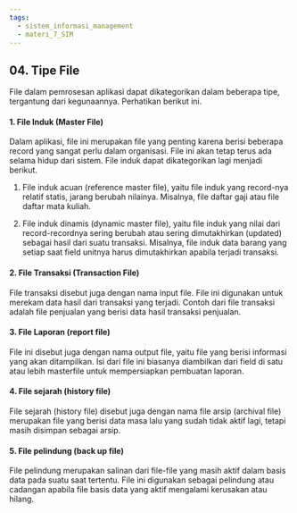 ```yaml
---
tags:
  - sistem_informasi_management
  - materi_7_SIM
---
```

## 04. Tipe File

File dalam pemrosesan aplikasi dapat dikategorikan dalam beberapa tipe, tergantung dari kegunaannya. Perhatikan berikut ini.

#### 1. File Induk (Master File)

Dalam aplikasi, file ini merupakan file yang penting karena berisi beberapa record yang sangat perlu dalam organisasi. File ini akan tetap terus ada selama hidup dari sistem. File induk dapat dikategorikan lagi menjadi berikut.

1. File induk acuan (reference master file), yaitu file induk yang record-nya relatif statis, jarang berubah nilainya. Misalnya, file daftar gaji atau file daftar mata kuliah.

2. File induk dinamis (dynamic master file), yaitu file induk yang nilai dari record-recordnya sering berubah atau sering dimutakhirkan (updated) sebagai hasil dari suatu transaksi. Misalnya, file induk data barang yang setiap saat field unitnya harus dimutakhirkan apabila terjadi transaksi.

#### 2. File Transaksi (Transaction File)

File transaksi disebut juga dengan nama input file. File ini digunakan untuk merekam data hasil dari transaksi yang terjadi. Contoh dari file transaksi adalah file penjualan yang berisi data hasil transaksi penjualan.

#### 3. File Laporan (report file)

File ini disebut juga dengan nama output file, yaitu file yang berisi informasi yang akan ditampilkan. Isi dari file ini biasanya diambilkan dari field di satu atau lebih masterfile untuk mempersiapkan pembuatan laporan.

#### 4. File sejarah (history file)

File sejarah (history file) disebut juga dengan nama file arsip (archival file) merupakan file yang berisi data masa lalu yang sudah tidak aktif lagi, tetapi masih disimpan sebagai arsip.

#### 5. File pelindung (back up file)

File pelindung merupakan salinan dari file-file yang masih aktif dalam basis data pada suatu saat tertentu. File ini digunakan sebagai pelindung atau cadangan apabila file basis data yang aktif mengalami kerusakan atau hilang.
